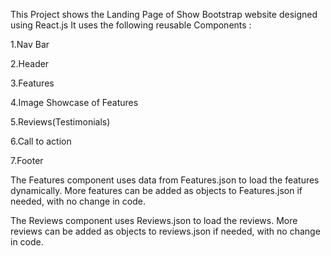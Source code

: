 This Project shows the Landing Page of Show Bootstrap website designed using React.js
It uses the following reusable Components :

  1.Nav Bar
  
  2.Header
  
  3.Features
  
  4.Image Showcase of Features
  
  5.Reviews(Testimonials)
  
  6.Call to action 
  
  7.Footer

The Features component uses data from Features.json to load the features dynamically.
More features can be added as objects to Features.json if needed, with no change in code.

The Reviews component uses Reviews.json to load the reviews.
More reviews can be added as objects to reviews.json if needed, with no change in code.
